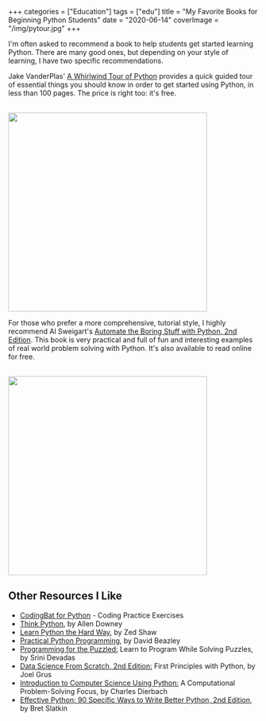 +++
categories = ["Education"]
tags = ["edu"]
title = "My Favorite Books for Beginning Python Students"
date = "2020-06-14"
coverImage = "/img/pytour.jpg"
+++

I'm often asked to recommend a book to help students get started learning Python. There are many good ones, but depending on your style of learning, I have two specific recommendations.

<!--more-->

Jake VanderPlas' <a target="_blank" href="https://mco.fyi/pytour">A Whirlwind Tour of Python</a> provides a quick guided tour of essential things you should know in order to get started using Python, in less than 100 pages. The price is right too: it's free.

<br>

<a target="_blank" href="https://mco.fyi/pytour">
<img height="400" src="/img/pytour.gif">
</a>

For those who prefer a more comprehensive, tutorial style, I highly recommend Al Sweigart's <a target="_blank" href="https://automatetheboringstuff.com/">Automate the Boring Stuff with Python, 2nd Edition</a>. This book is very practical and full of fun and interesting examples of real world problem solving with Python. It's also available to read online for free.

<br>

<a target="blank" href="https://automatetheboringstuff.com/">
<img height="400" src="https://automatetheboringstuff.com/images/automate_2e_cover.png">
</a>

<br>

## Other Resources I Like

- <a target="_blank" href="https://codingbat.com/python">CodingBat for Python</a> - Coding Practice Exercises
- <a target="_blank" href="https://www.greenteapress.com/thinkpython/thinkpython.pdf">Think Python</a>, by Allen Downey
- <a target="_blank" href="https://learnpythonthehardway.org/">Learn Python the Hard Way</a>, by Zed Shaw
- <a target="_blank" href="https://dabeaz-course.github.io/practical-python/Notes/Contents.html">Practical Python Programming</a>, by David Beazley
- <a target="_blank" href="https://www.amazon.com/Programming-Puzzled-Program-Solving-Puzzles/dp/0262534304">
  Programming for the Puzzled:</a>
  Learn to Program While Solving Puzzles, by Srini Devadas
- <a target="_blank" href="https://www.amazon.com/dp/1492041130">
  Data Science From Scratch, 2nd Edition:</a>
  First Principles with Python, by Joel Grus
- <a target="_blank" href="https://www.amazon.com/Introduction-Computer-Science-Using-Python/dp/0470555157">
  Introduction to Computer Science Using Python:</a>
  A Computational Problem-Solving Focus, by Charles Dierbach
- <a target="_blank" href="https://www.amazon.com/Effective-Python-Specific-Software-Development-dp-0134853989/dp/0134853989">
  Effective Python: 90 Specific Ways to Write Better Python, 2nd Edition</a>,
  by Bret Slatkin
